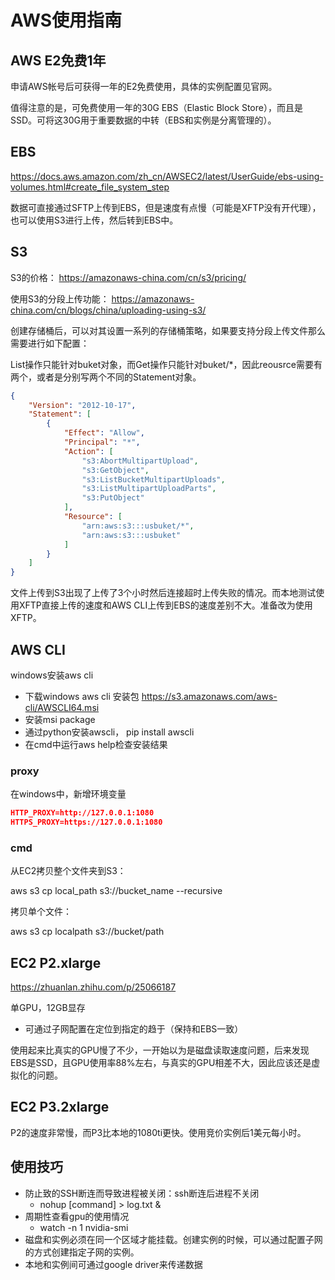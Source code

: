 # AWS使用指南



## AWS E2免费1年

申请AWS帐号后可获得一年的E2免费使用，具体的实例配置见官网。

值得注意的是，可免费使用一年的30G EBS（Elastic Block Store），而且是SSD。可将这30G用于重要数据的中转（EBS和实例是分离管理的）。



## EBS

https://docs.aws.amazon.com/zh_cn/AWSEC2/latest/UserGuide/ebs-using-volumes.html#create_file_system_step

数据可直接通过SFTP上传到EBS，但是速度有点慢（可能是XFTP没有开代理），也可以使用S3进行上传，然后转到EBS中。



## S3

S3的价格： https://amazonaws-china.com/cn/s3/pricing/



使用S3的分段上传功能： https://amazonaws-china.com/cn/blogs/china/uploading-using-s3/



创建存储桶后，可以对其设置一系列的存储桶策略，如果要支持分段上传文件那么需要进行如下配置：

List操作只能针对buket对象，而Get操作只能针对buket/*，因此reousrce需要有两个，或者是分别写两个不同的Statement对象。

```json
{
    "Version": "2012-10-17",
    "Statement": [
        {
            "Effect": "Allow",
            "Principal": "*",
            "Action": [
                "s3:AbortMultipartUpload",
                "s3:GetObject",
                "s3:ListBucketMultipartUploads",
                "s3:ListMultipartUploadParts",
                "s3:PutObject"
            ],
            "Resource": [
                "arn:aws:s3:::usbuket/*",
                "arn:aws:s3:::usbuket"
            ]
        }
    ]
}
```



文件上传到S3出现了上传了3个小时然后连接超时上传失败的情况。而本地测试使用XFTP直接上传的速度和AWS CLI上传到EBS的速度差别不大。准备改为使用XFTP。

## AWS CLI

windows安装aws cli

+ 下载windows aws cli 安装包 https://s3.amazonaws.com/aws-cli/AWSCLI64.msi
+ 安装msi package
+ 通过python安装awscli， pip install awscli 
+ 在cmd中运行aws help检查安装结果



### proxy

在windows中，新增环境变量

```json
HTTP_PROXY=http://127.0.0.1:1080
HTTPS_PROXY=https://127.0.0.1:1080
```



### cmd

从EC2拷贝整个文件夹到S3：

 aws s3 cp local_path s3://bucket_name --recursive

拷贝单个文件：

aws s3 cp localpath s3://bucket/path



## EC2 P2.xlarge

https://zhuanlan.zhihu.com/p/25066187

单GPU，12GB显存



+ 可通过子网配置在定位到指定的趋于（保持和EBS一致）



使用起来比真实的GPU慢了不少，一开始以为是磁盘读取速度问题，后来发现EBS是SSD，且GPU使用率88%左右，与真实的GPU相差不大，因此应该还是虚拟化的问题。



## EC2 P3.2xlarge

P2的速度非常慢，而P3比本地的1080ti更快。使用竞价实例后1美元每小时。



## 使用技巧

+ 防止致的SSH断连而导致进程被关闭：ssh断连后进程不关闭
  + nohup [command] > log.txt &
+ 周期性查看gpu的使用情况
  + watch -n 1 nvidia-smi
+ 磁盘和实例必须在同一个区域才能挂载。创建实例的时候，可以通过配置子网的方式创建指定子网的实例。
+ 本地和实例间可通过google driver来传递数据